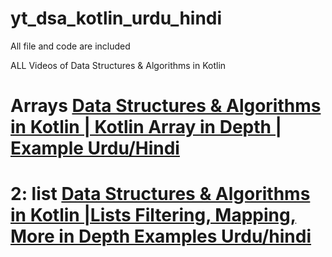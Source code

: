 # yt_dsa_kotlin_urdu_hindi
 All file and code are included

 ALL Videos of Data Structures & Algorithms in Kotlin
# Arrays [Data Structures & Algorithms in Kotlin | Kotlin Array  in Depth | Example Urdu/Hindi](https://youtube.com/live/9iymiY1umr4)

# 2:  list [Data Structures & Algorithms in Kotlin |Lists Filtering, Mapping, More in Depth Examples Urdu/hindi](https://youtube.com/live/Zf6hWj_asUQ)

